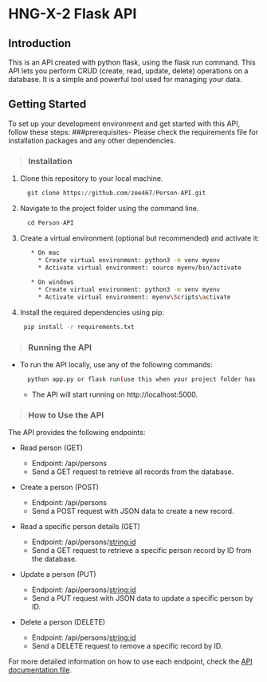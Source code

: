 # HNG-X-2 Flask API

## Introduction
This is an API created with python flask, using the flask run command. This API lets you perform CRUD (create, read, update, delete) operations on a database. 
It is a simple and powerful tool used for managing your data.

## Getting Started
To set up your development environment and get started with this API, follow these steps:
 ###prerequisites-
 Please check the requirements file for installation packages and any other dependencies.

> ### Installation
1. Clone this repository to your local machine.
   ```python
     git clone https://github.com/zee467/Person-API.git
   ```
2. Navigate to the project folder using the command line.
   ```python
     cd Person-API
   ```
3. Create a virtual environment (optional but recommended) and activate it:
   ```bash
      * On mac
        * Create virtual environment: python3 -m venv myenv
        * Activate virtual environment: source myenv/bin/activate
      
      * On windows
        * Create virtual environment: python3 -m venv myenv
        * Activate virtual environment: myenv\Scripts\activate
    ```
  
 4. Install the required dependencies using pip:
    ```bash
     pip install -r requirements.txt
    ```
 

> ### Running the API
* To run the API locally, use any of the following commands:
   ```bash
     python app.py or flask run(use this when your project folder has a Flask env file with configuration variables.)
  ```
  * The API will start running on http://localhost:5000.

> ### How to Use the API
The API provides the following endpoints:

* Read person (GET)
   * Endpoint: /api/persons
   * Send a GET request to retrieve all records from the database.

* Create a person (POST)
   * Endpoint: /api/persons
   * Send a POST request with JSON data to create a new record.

* Read a specific person details (GET)
   * Endpoint: /api/persons/<string:id>
   * Send a GET request to retrieve a specific person record by ID from the database.

* Update a person (PUT)
   * Endpoint: /api/persons/<string:id>
   * Send a PUT request with JSON data to update a specific person by ID.

* Delete a person (DELETE)
   * Endpoint: /api/persons/<string:id>
   * Send a DELETE request to remove a specific record by ID.

For more detailed information on how to use each endpoint, check the [API documentation file](https://documenter.getpostman.com/view/21619702/2s9YC5xBs5).


